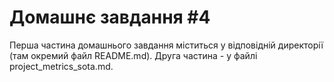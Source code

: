 # Домашнє завдання #4

Перша частина домашнього завдання міститься у відповідній директорії (там окремий файл README.md). Друга частина - у файлі project_metrics_sota.md.
